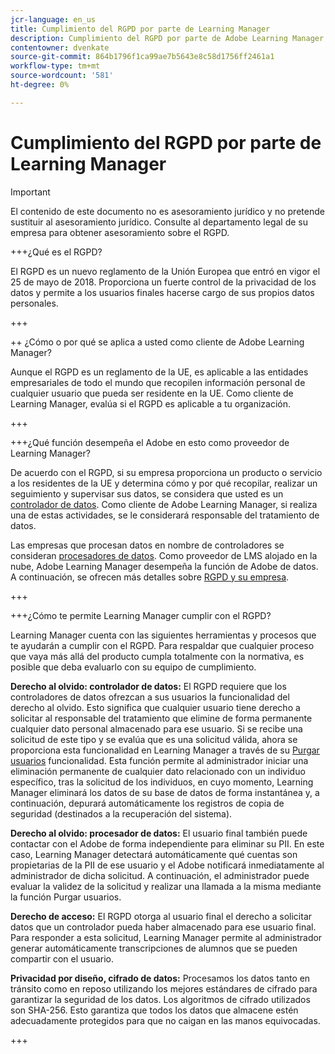 ```yaml
---
jcr-language: en_us
title: Cumplimiento del RGPD por parte de Learning Manager
description: Cumplimiento del RGPD por parte de Adobe Learning Manager
contentowner: dvenkate
source-git-commit: 864b1796f1ca99ae7b5643e8c58d1756ff2461a1
workflow-type: tm+mt
source-wordcount: '581'
ht-degree: 0%

---
```




# Cumplimiento del RGPD por parte de Learning Manager

>[!IMPORTANT]
>
>El contenido de este documento no es asesoramiento jurídico y no pretende sustituir al asesoramiento jurídico. Consulte al departamento legal de su empresa para obtener asesoramiento sobre el RGPD.

+++¿Qué es el RGPD?

El RGPD es un nuevo reglamento de la Unión Europea que entró en vigor el 25 de mayo de 2018. Proporciona un fuerte control de la privacidad de los datos y permite a los usuarios finales hacerse cargo de sus propios datos personales.

+++

++ ¿Cómo o por qué se aplica a usted como cliente de Adobe Learning Manager?

Aunque el RGPD es un reglamento de la UE, es aplicable a las entidades empresariales de todo el mundo que recopilen información personal de cualquier usuario que pueda ser residente en la UE.  Como cliente de Learning Manager, evalúa si el RGPD es aplicable a tu organización.

+++

+++¿Qué función desempeña el Adobe en esto como proveedor de Learning Manager?

De acuerdo con el RGPD, si su empresa proporciona un producto o servicio a los residentes de la UE y determina cómo y por qué recopilar, realizar un seguimiento y supervisar sus datos, se considera que usted es un [controlador de datos](https://gdpr-info.eu/art-24-gdpr/). Como cliente de Adobe Learning Manager, si realiza una de estas actividades, se le considerará responsable del tratamiento de datos.

Las empresas que procesan datos en nombre de controladores se consideran  [procesadores de datos](https://gdpr-info.eu/art-28-gdpr/). Como proveedor de LMS alojado en la nube, Adobe Learning Manager desempeña la función de Adobe de datos. A continuación, se ofrecen más detalles sobre  [RGPD y su empresa](https://www.adobe.com/privacy/general-data-protection-regulation.html).

+++

+++¿Cómo te permite Learning Manager cumplir con el RGPD?

Learning Manager cuenta con las siguientes herramientas y procesos que te ayudarán a cumplir con el RGPD. Para respaldar que cualquier proceso que vaya más allá del producto cumpla totalmente con la normativa, es posible que deba evaluarlo con su equipo de cumplimiento.

**Derecho al olvido: controlador de datos:** El RGPD requiere que los controladores de datos ofrezcan a sus usuarios la funcionalidad del derecho al olvido. Esto significa que cualquier usuario tiene derecho a solicitar al responsable del tratamiento que elimine de forma permanente cualquier dato personal almacenado para ese usuario. Si se recibe una solicitud de este tipo y se evalúa que es una solicitud válida, ahora se proporciona esta funcionalidad en Learning Manager a través de su [Purgar usuarios](../administrators/feature-summary/purge-users.md) funcionalidad. Esta función permite al administrador iniciar una eliminación permanente de cualquier dato relacionado con un individuo específico, tras la solicitud de los individuos, en cuyo momento, Learning Manager eliminará los datos de su base de datos de forma instantánea y, a continuación, depurará automáticamente los registros de copia de seguridad (destinados a la recuperación del sistema).

**Derecho al olvido: procesador de datos:** El usuario final también puede contactar con el Adobe de forma independiente para eliminar su PII. En este caso, Learning Manager detectará automáticamente qué cuentas son propietarias de la PII de ese usuario y el Adobe notificará inmediatamente al administrador de dicha solicitud. A continuación, el administrador puede evaluar la validez de la solicitud y realizar una llamada a la misma mediante la función Purgar usuarios.

**Derecho de acceso:** El RGPD otorga al usuario final el derecho a solicitar datos que un controlador pueda haber almacenado para ese usuario final. Para responder a esta solicitud, Learning Manager permite al administrador generar automáticamente transcripciones de alumnos que se pueden compartir con el usuario.

**Privacidad por diseño, cifrado de datos:** Procesamos los datos tanto en tránsito como en reposo utilizando los mejores estándares de cifrado para garantizar la seguridad de los datos. Los algoritmos de cifrado utilizados son SHA-256. Esto garantiza que todos los datos que almacene estén adecuadamente protegidos para que no caigan en las manos equivocadas.

+++

